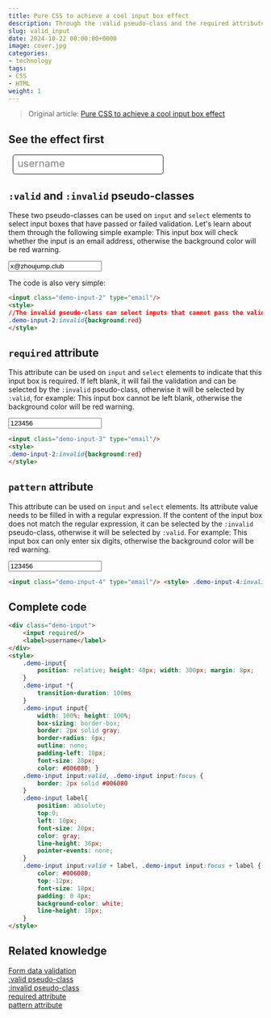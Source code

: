 ```yaml
---
title: Pure CSS to achieve a cool input box effect
description: Through the :valid pseudo-class and the required attribute, pure CSS realizes a dynamic label input box
slug: valid_input
date: 2024-10-22 00:00:00+0000
image: cover.jpg
categories:
- technology
tags:
- CSS
- HTML
weight: 1
---
```


> Original article: [Pure CSS to achieve a cool input box effect](https://blog.zhoujump.club/en/p/valid-input/)

## See the effect first

<div class="demo-input">
<input required/>
<label>username</label>
</div>
<style>
.demo-input{
position: relative;
height: 40px;
width: 300px;
margin: 8px;
}
.demo-input *{transition-duration: 100ms}
.demo-input input{
width: 100%;
height: 100%;
box-sizing: border-box; border: 2px solid gray; border-radius: 6px; outline: none; padding-left: 10px; font-size: 20px; color: #006080; } .demo-input input:valid, .demo-input input:focus {border: 2px solid #006080} .demo-input label{ position: absolute; top:0; left: 10px; font-size: 20px; color: gray; line-height: 36px; pointer-events: none; } .demo-input input:valid + label, .demo-input input:focus + label { color: #006080; top:-12px; font-size: 18px; padding: 0 4px; background-color: white;
line-height: 18px;
}
</style>

## `:valid` and `:invalid` pseudo-classes
These two pseudo-classes can be used on `input` and `select` elements to select input boxes that have passed or failed validation. Let's learn about them through the following simple example:
This input box will check whether the input is an email address, otherwise the background color will be red warning.

<input value="x@zhoujump.club" class="demo-input-2" type="email"/>
<style>
.demo-input-2:invalid{background:red}
</style>

The code is also very simple:
``` html
<input class="demo-input-2" type="email"/>
<style>
//The invalid pseudo-class can select inputs that cannot pass the validation
.demo-input-2:invalid{background:red}
</style>
```
## `required` attribute
This attribute can be used on `input` and `select` elements to indicate that this input box is required. If left blank, it will fail the validation and can be selected by the `:invalid` pseudo-class, otherwise it will be selected by `:valid`, for example:
This input box cannot be left blank, otherwise the background color will be red warning.

<input value="123456" class="demo-input-3" type="text" required/>
<style>
.demo-input-3:invalid{background:red}
</style>

``` html
<input class="demo-input-3" type="email"/>
<style>
.demo-input-2:invalid{background:red}
</style>
```
## `pattern` attribute
This attribute can be used on `input` and `select` elements. Its attribute value needs to be filled in with a regular expression. If the content of the input box does not match the regular expression, it can be selected by the `:invalid` pseudo-class, otherwise it will be selected by `:valid`. For example:
This input box can only enter six digits, otherwise the background color will be red warning.

<input value="123456" class="demo-input-4" type="text" pattern="\d{6,6}"/>
<style> .demo-input-4:invalid{background:red} </style>

``` html
<input class="demo-input-4" type="email"/> <style> .demo-input-4:invalid{background:red} </style> 
```
## Complete code 
```html
<div class="demo-input">
    <input required/>
    <label>username</label>
</div>
<style>
    .demo-input{
        position: relative; height: 40px; width: 300px; margin: 8px;
    }
    .demo-input *{
        transition-duration: 100ms
    }
    .demo-input input{
        width: 100%; height: 100%;
        box-sizing: border-box;
        border: 2px solid gray;
        border-radius: 6px;
        outline: none;
        padding-left: 10px;
        font-size: 20px;
        color: #006080; }
    .demo-input input:valid, .demo-input input:focus {
        border: 2px solid #006080
    }
    .demo-input label{
        position: absolute;
        top:0;
        left: 10px;
        font-size: 20px;
        color: gray;
        line-height: 36px;
        pointer-events: none;
    }
    .demo-input input:valid + label, .demo-input input:focus + label {
        color: #006080;
        top:-12px;
        font-size: 18px;
        padding: 0 4px;
        background-color: white;
        line-height: 18px;
    }
</style>
```
## Related knowledge
[Form data validation](https://developer.mozilla.org/zh-CN/docs/Learn/Forms/Form_validation)<br/>
[:valid pseudo-class](https://developer.mozilla.org/zh-CN/docs/Web/CSS/:valid)<br/>
[:invalid pseudo-class](https://developer.mozilla.org/zh-CN/docs/Web/CSS/:invalid)<br/>
[required attribute](https://developer.mozilla.org/zh-CN/docs/Web/HTML/Element/input#required)<br/>
[pattern attribute](https://developer.mozilla.org/zh-CN/docs/Web/HTML/Element/input#pattern)
